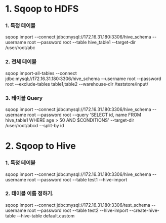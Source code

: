 # 1. Sqoop to HDFS
### 1. 특정 테이블
sqoop import --connect jdbc:mysql://172.16.31.180:3306/hive_schema --username root --password root --table hive_table1 --target-dir /user/root/abc</br>

### 2. 전체 테이블
sqoop import-all-tables --connect jdbc:mysql://172.16.31.180:3306/hive_schema --username root --password root --exclude-tables table1,table2 --warehouse-dir /teststore/input/</br>

### 3. 테이블 Query
sqoop import --connect jdbc:mysql://172.16.31.180:3306/hive_schema --username root --password root --query 'SELECT id, name FROM hive_table1 WHERE age > 50 AND $CONDITIONS' --target-dir /user/root/abcd --split-by id</br>

# 2. Sqoop to Hive
### 1. 특정 테이블
sqoop import --connect  jdbc:mysql://172.16.31.180:3306/hive_schema --username root --password root --table test1 --hive-import</br>

### 2. 테이블 이름 정하기.
sqoop import --connect  jdbc:mysql://172.16.31.180:3306/test_schema --username root --password root --table test2 --hive-import --create-hive-table --hive-table default.custom

